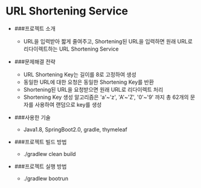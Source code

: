 URL Shortening Service
======================

* ###프로젝트 소개
    * URL을 입력받아 짧게 줄여주고, Shortening된 URL을 입력하면 원래 URL로 리다이렉트하는 URL Shortening Service

* ###문제해결 전략
    * URL Shortening Key는 길이를 8로 고정하여 생성
    * 동일한 URL에 대한 요청은 동일한 Shortening Key를 반환
    * Shortening된 URL을 요청받으면 원래 URL로 리다이렉트 처리
    * Shortening Key 생성 알고리즘은 'a'~'z', 'A'~'Z', '0'~'9' 까지 총 62개의 문자를 사용하여 랜덤으로 key를 생성

* ###사용한 기술
    * Java1.8, SpringBoot2.0, gradle, thymeleaf

* ###프로젝트 빌드 방법
    * ./gradlew clean build

* ###프로젝트 실행 방법
    * ./gradlew bootrun
